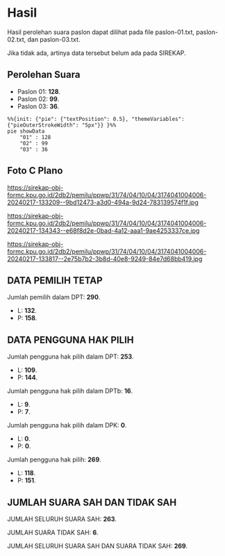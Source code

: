 # Hasil

Hasil perolehan suara paslon dapat dilihat pada file paslon-01.txt, paslon-02.txt, dan paslon-03.txt.

Jika tidak ada, artinya data tersebut belum ada pada SIREKAP.

## Perolehan Suara

 * Paslon 01: **128**.
 * Paslon 02: **99**.
 * Paslon 03: **36**.

```mermaid
%%{init: {"pie": {"textPosition": 0.5}, "themeVariables": {"pieOuterStrokeWidth": "5px"}} }%%
pie showData
    "01" : 128
    "02" : 99
    "03" : 36
```
## Foto C Plano

https://sirekap-obj-formc.kpu.go.id/2db2/pemilu/ppwp/31/74/04/10/04/3174041004006-20240217-133209--9bd12473-a3d0-494a-9d24-783139574f1f.jpg

https://sirekap-obj-formc.kpu.go.id/2db2/pemilu/ppwp/31/74/04/10/04/3174041004006-20240217-134343--e68f8d2e-0bad-4a12-aaa1-9ae4253337ce.jpg

https://sirekap-obj-formc.kpu.go.id/2db2/pemilu/ppwp/31/74/04/10/04/3174041004006-20240217-133817--2e75b7b2-3b8d-40e8-9249-84e7d68bb419.jpg

## DATA PEMILIH TETAP

Jumlah pemilih dalam DPT: **290**.
 * L: **132**.
 * P: **158**.

## DATA PENGGUNA HAK PILIH

Jumlah pengguna hak pilih dalam DPT: **253**.
 * L: **109**.
 * P: **144**.

Jumlah pengguna hak pilih dalam DPTb: **16**.
 * L: **9**.
 * P: **7**.

Jumlah pengguna hak pilih dalam DPK: **0**.
 * L: **0**.
 * P: **0**.

Jumlah pengguna hak pilih: **269**.
 * L: **118**.
 * P: **151**.

## JUMLAH SUARA SAH DAN TIDAK SAH

JUMLAH SELURUH SUARA SAH: **263**.

JUMLAH SUARA TIDAK SAH: **6**.

JUMLAH SELURUH SUARA SAH DAN SUARA TIDAK SAH: **269**.
